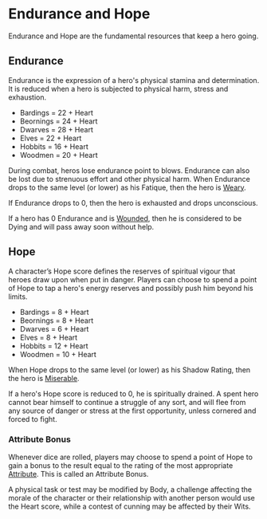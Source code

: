 # Endurance and Hope

Endurance and Hope are the fundamental resources that keep a hero going. 

## Endurance

Endurance is the expression of a hero's physical stamina and determination. It is reduced when a hero is subjected to physical harm, stress and exhaustion.

* Bardings = 22 + Heart
* Beornings = 24 + Heart
* Dwarves = 28 + Heart
* Elves = 22 + Heart
* Hobbits = 16 + Heart
* Woodmen = 20 + Heart

During combat, heros lose endurance point to blows.  Endurance can also be lost due to strenuous effort and other physical harm.  When Endurance drops to the same level (or lower) as his Fatique, then the hero is [Weary](weary-miserable-wounded.md).

If Endurance drops to 0, then the hero is exhausted and drops unconscious.

If a hero has 0 Endurance and is [Wounded](weary-miserable-wounded.md), then he is considered to be Dying and will pass away soon without help.

## Hope

A character’s Hope score defines the reserves of spiritual vigour that heroes draw upon when put in danger. Players can choose to spend a point of Hope to tap a hero's energy reserves and possibly push him beyond his limits. 

* Bardings = 8 + Heart 
* Beornings = 8 + Heart 
* Dwarves = 6 + Heart 
* Elves = 8 + Heart 
* Hobbits = 12 + Heart 
* Woodmen = 10 + Heart

When Hope drops to the same level (or lower) as his Shadow Rating, then the hero is [Miserable](weary-miserable-wounded.md).

If a hero's Hope score is reduced to 0, he is spiritually drained. A spent hero cannot bear himself to continue a struggle of any sort, and will flee from any source of danger or stress at the first opportunity, unless cornered and forced to fight. 

### Attribute Bonus

Whenever dice are rolled, players may choose to spend a point of Hope to gain a bonus to the result equal to the rating of the most appropriate [Attribute](basic-attributes.md). This is called an Attribute Bonus.

A physical task or test may be modified by Body, a challenge affecting the morale of the character or their relationship with another person would use the Heart score, while a contest of cunning may be affected by their Wits.
